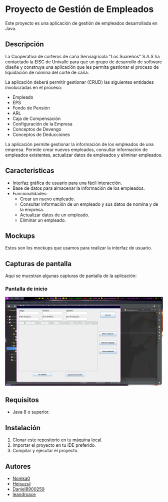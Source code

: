 # Proyecto de Gestión de Empleados

Este proyecto es una aplicación de gestión de empleados desarrollada en Java.

## Descripción
La Cooperativa de corteros de caña Serviagricola "Los Suareños" S.A.S ha contactado la EISC de Univalle para que un grupo de desarrollo de software diseñe y construya una aplicación que les permita gestionar el proceso de liquidación de nómina del corte de caña.

La aplicación deberá permitir gestionar (CRUD) las siguientes entidades involucradas en el proceso:

  - Empleado
  - EPS
  - Fondo de Pensión
  - ARL
  - Caja de Compensación
  - Configuración de la Empresa
  - Conceptos de Devengo
  - Conceptos de Deducciones

La aplicación permite gestionar la información de los empleados de una empresa. Permite crear nuevos empleados, consultar información de empleados existentes, actualizar datos de empleados y eliminar empleados.

## Características

- Interfaz gráfica de usuario para una fácil interacción.
- Base de datos para almacenar la información de los empleados.
- Funcionalidades:
  - Crear un nuevo empleado.
  - Consultar información de un empleado y sus datos de nomina y de la empresa.
  - Actualizar datos de un empleado.
  - Eliminar un empleado.

## Mockups

Estos son los mockups que usamos para realizar la interfaz de usuario.

## Capturas de pantalla

Aquí se muestran algunas capturas de pantalla de la aplicación:

### Pantalla de inicio
![Pantalla de inicio](/images/screenshots/screenshot_interfaz.png)

## Requisitos

- Java 8 o superior.

## Instalación

1. Clonar este repositorio en tu máquina local.
2. Importar el proyecto en tu IDE preferido.
3. Compilar y ejecutar el proyecto.

## Autores

- [Nomka0](https://github.com/Nomka0)
- [Heisuzul](https://github.com/heisuzul)
- [Daniel8900259](https://github.com/Daniel8900259)
- [leandroace](https://github.com/leandroace)
